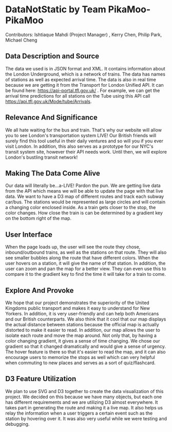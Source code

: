  # DataNotStatic by Team PikaMoo-PikaMoo

Contributors: Ishtiaque Mahdi (Project Manager) , Kerry Chen, Philip Park, Michael Cheng

## Data Description and Source

  The data we used is in JSON format and XML. It contains information about the London Underground, which is a network of trains. The data has names of stations as well as expected arrival time. The data is also in real time because we are getting it from the Transport for London Unified API. It can be found here: https://api-portal.tfl.gov.uk/ . For example, we can get the arrival time predictions for all stations on the Tube using this API call https://api.tfl.gov.uk/Mode/tube/Arrivals.

## Relevance And Significance  

  We all hate waiting for the bus and train. That's why our website will allow you to see London's transportation system LIVE! Our British friends will surely find this tool useful in their daily ventures and so will you if you ever visit London. In addition, this also serves as a prototype for our NYC's transit system site, however their API needs work. Until then, we will explore London's bustling transit network!

## Making The Data Come Alive  

  Our data will literally be...a-LIVE! Pardon the pun. We are getting live data from the API which means we will be able to update the page with that live data. We want to have a D3 map of different routes and track each subway car/bus. The stations would be represented as large circles and will contain a changing color enclosed inside. As a train gets closer to the stop, the color changes. How close the train is can be determined by a gradient key on the bottom right of the map.

## User Interface

  When the page loads up, the user will see the route they chose, inbound/outbound trains, as well as the stations on that route. They will also see smaller bubbles along the route that have different colors. When the user hovers on a station, it will give the name of that station. In addition, the user can zoom and pan the map for a better view. They can even use this to compare it to the gradient key to find the time it will take for a train to come.

## Explore And Provoke

  We hope that our project demonstrates the superiority of the United Kingdoms public transport and makes it easy to understand for New Yorkers. In addition, it is very user-friendly and can help both Americans and our British counterparts. We also think that it cool that our map displays the actual distance between stations because the official map is actually distorted to make it easier to read. In addition, our map allows the user to isolate each route and move the map around. Not only that, by having a color changing gradient, it gives a sense of time changing. We chose our gradient so that it changed dramatically and would give a sense of urgency. The hover feature is there so that it's easier to read the map, and it can also encourage users to memorize the stops as well which can very helpful when commuting to new places and serves as a sort of quiz/flashcard.

## D3 Feature Utilization  

  We plan to use SVG and D3 together to create the data visualization of this project. We decided on this because we have many objects, but each one has different requirements and we are utilizing D3 almost everywhere. It takes part in generating the route and making it a live map. It also helps us relay the information when a user triggers a certain event such as the station by hovering over it. It was also very useful while we were testing and debugging. 
